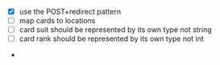 
- [x] use the POST+redirect pattern
- [ ] map cards to locations
- [ ] card suit should be represented by its own type not string 
- [ ] card rank should be represented by its own type not int
- 

